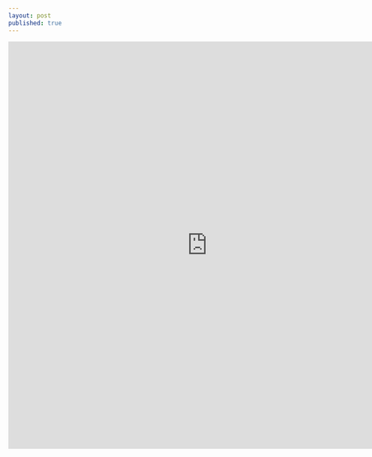 ```yaml
---
layout: post
published: true
---
```

<embed src="http://files.qdi5.com/2%EF%BC%9A%E8%B5%B0%E5%87%BA%E3%80%90%E5%88%86%E6%95%A3%E6%8A%95%E8%B5%84%E3%80%91%3D%E3%80%90%E5%88%86%E6%95%A3%E9%A3%8E%E9%99%A9%E3%80%91%E7%9A%84%E8%AF%AF%E5%8C%BA.pdf" width="800" height="820" 
 type="application/pdf">